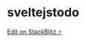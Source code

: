 # sveltejstodo

[Edit on StackBlitz ⚡️](https://stackblitz.com/edit/sveltejs-kit-template-default-w5ufuw)